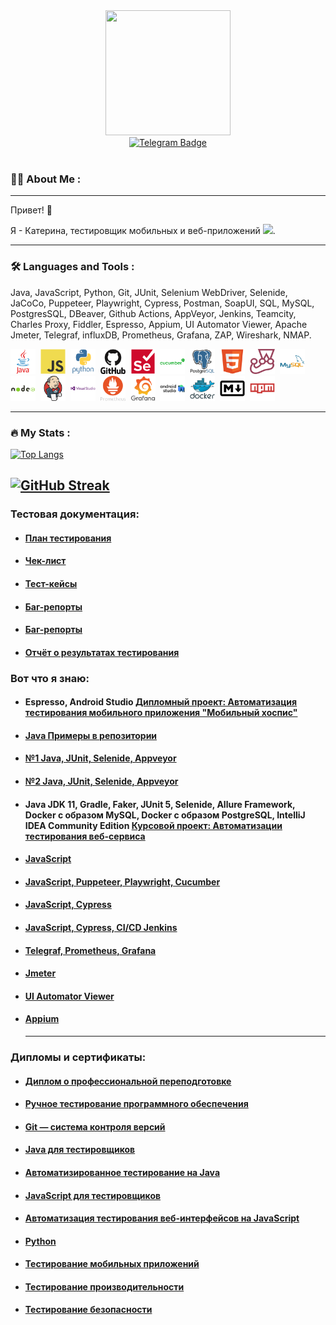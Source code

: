 <div id="header" align="center">
  <img src="https://media.giphy.com/media/NgurY1o4z080Jfoyzw/giphy.gif" width="200" height="200"/>
</div>
 <div id="badges" align="center">
  <a href="https://t.me/KaterinaQAEngineer">
    <img src="https://img.shields.io/badge/Telegram-blue?style=for-the-badge&logo=Telegram&logoColor=white" alt="Telegram Badge"/>
  </a>
</div>
 <img src="https://komarev.com/ghpvc/?username=Ekaterina5885&style=flat-square&color=blue" alt=""/>

 ### :woman_technologist: About Me :

  ---
  
Привет! :wave:

Я - Катерина, тестировщик мобильных и веб-приложений <img src="https://media.giphy.com/media/WUlplcMpOCEmTGBtBW/giphy.gif" width="30">.
 
  ---

### :hammer_and_wrench: Languages and Tools :
  Java,  JavaScript,  Python, Git, JUnit, Selenium WebDriver, Selenide, JaCoCo, Puppeteer, Playwright, Cypress, Postman, SoapUI, SQL, MySQL, PostgresSQL, DBeaver, Github Actions, AppVeyor, Jenkins, Teamcity, Charles Proxy, Fiddler, Espresso, Appium, UI Automator Viewer, Apache Jmeter, Telegraf, influxDB, Prometheus, Grafana, ZAP, Wireshark, NMAP. 

<div>
  <img src="https://github.com/devicons/devicon/blob/master/icons/java/java-original-wordmark.svg" title="Java" alt="Java" width="40" height="40"/>&nbsp;
  <img src="https://github.com/devicons/devicon/blob/master/icons/javascript/javascript-original.svg" width="40" height="40"/>&nbsp;
  <img src="https://github.com/devicons/devicon/blob/master/icons/python/python-original-wordmark.svg" width="40" height="40"/>&nbsp;
  <img src="https://github.com/devicons/devicon/blob/master/icons/github/github-original-wordmark.svg" width="40" height="40"/>&nbsp;
  <img src="https://github.com/devicons/devicon/blob/master/icons/selenium/selenium-original.svg" width="40" height="40"/>&nbsp;
  <img src="https://github.com/devicons/devicon/blob/master/icons/cucumber/cucumber-plain-wordmark.svg" width="40" height="40"/>&nbsp;
  <img src="https://github.com/devicons/devicon/blob/master/icons/postgresql/postgresql-original-wordmark.svg" width="40" height="40"/>&nbsp;
  <img src="https://github.com/devicons/devicon/blob/master/icons/html5/html5-original.svg" title="HTML5" alt="HTML" width="40" height="40"/>&nbsp;
  <img src="https://github.com/devicons/devicon/blob/master/icons/jest/jest-plain.svg" width="40" height="40"/>&nbsp;
  <img src="https://github.com/devicons/devicon/blob/master/icons/mysql/mysql-original-wordmark.svg" title="MySQL"  alt="MySQL" width="40" height="40"/>&nbsp;
  <img src="https://github.com/devicons/devicon/blob/master/icons/nodejs/nodejs-original-wordmark.svg" title="NodeJS" alt="NodeJS" width="40" height="40"/>&nbsp;
  <img src="https://github.com/devicons/devicon/blob/master/icons/jenkins/jenkins-original.svg" width="40" height="40"/>&nbsp;
  <img src="https://github.com/devicons/devicon/blob/master/icons/visualstudio/visualstudio-plain-wordmark.svg" width="40" height="40"/>&nbsp;
  <img src="https://github.com/devicons/devicon/blob/master/icons/prometheus/prometheus-original-wordmark.svg" width="40" height="40"/>&nbsp;
  <img src="https://github.com/devicons/devicon/blob/master/icons/grafana/grafana-original-wordmark.svg" width="40" height="40"/>&nbsp;
  <img src="https://github.com/devicons/devicon/blob/master/icons/androidstudio/androidstudio-original-wordmark.svg" width="40" height="40"/>&nbsp;
  <img src="https://github.com/devicons/devicon/blob/master/icons/docker/docker-original-wordmark.svg" width="40" height="40"/>&nbsp;
  <img src="https://github.com/devicons/devicon/blob/master/icons/markdown/markdown-original.svg" width="40" height="40"/>&nbsp;
  <img src="https://github.com/devicons/devicon/blob/master/icons/npm/npm-original-wordmark.svg" width="40" height="40"/>&nbsp;
 
  ---

### :fire: My Stats :
   
 [![Top Langs](https://github-readme-stats.vercel.app/api/top-langs/?username=Ekaterina5885&layout=compact&theme=vision-friendly-dark)](https://github.com/anuraghazra/github-readme-stats)
 
 [![GitHub Streak](http://github-readme-streak-stats.herokuapp.com?user=Ekaterina5885\&theme=dark&background=000000)](https://git.io/streak-stats)
  ---
### Тестовая документация: 

+ #### [План тестирования](https://github.com/Ekaterina5885/Diploma_Project/blob/master/Plan.md)

+ #### [Чек-лист](https://docs.google.com/spreadsheets/d/1uzHcx7M66TkrUWErOtgBmTaC__50c0Yj/edit?usp=sharing&ouid=109185440093268006504&rtpof=true&sd=true)

+ #### [Тест-кейсы](https://docs.google.com/spreadsheets/d/1Uni5rCr4dsbijkNpw75I1a7tq9WN0ROD/edit?usp=sharing&ouid=109185440093268006504&rtpof=true&sd=true)

+ #### [Баг-репорты](https://docs.google.com/spreadsheets/d/13gUHj7c3-mlbyrI3XcJnNswugGDzaUAtWG2ll4ejBmI/edit?usp=sharing)

+ #### [Баг-репорты](https://docs.google.com/spreadsheets/d/1w6FgsukH_TwrbJAzGXKyrkxnfpiqgIcsbueSOn2vnfg/edit?usp=sharing)

+ #### [Отчёт о результатах тестирования](https://github.com/Ekaterina5885/Diploma_Project/blob/master/Result.md)


### Вот что я знаю:

+ ####  Espresso, Android Studio [Дипломный проект: Автоматизация тестирования мобильного приложения  "Мобильный хоспис"](https://github.com/Ekaterina5885/Diploma_Project)

+ #### [Java Примеры в репозитории](https://github.com/Ekaterina5885?page=2&tab=repositories)

+ #### [№1 Java, JUnit, Selenide, Appveyor](https://github.com/Ekaterina5885/DZ-2.1.-Selenide) 
  
+ #### [№2 Java, JUnit, Selenide, Appveyor](https://github.com/Ekaterina5885/DZ-2.2.-Selenide)

+ #### Java JDK 11, Gradle, Faker, JUnit 5, Selenide, Allure Framework,  Docker с образом MySQL, Docker с образом PostgreSQL, IntelliJ IDEA Community Edition [Курсовой проект: Автоматизации тестирования веб-сервиса](https://github.com/Ekaterina5885/Course_Work)

+ #### [JavaScript](https://github.com/Ekaterina5885/bjs-2-homeworks)

+ #### [JavaScript, Puppeteer, Playwright, Cucumber](https://github.com/Ekaterina5885/JavaScript-DZ-Puppeteer-Cucumber)

+ #### [JavaScript, Cypress](https://github.com/Ekaterina5885/Cypress-2.1)

+ #### [JavaScript, Cypress, CI/CD Jenkins](https://github.com/Ekaterina5885/Jenkins)

+ #### [Telegraf, Prometheus, Grafana](https://github.com/Ekaterina5885/Load-DZ-2)

+ #### [Jmeter](https://github.com/Ekaterina5885/Load-DZ-3)

+ #### [UI Automator Viewer](https://github.com/Ekaterina5885/DZ-UIAutomator)

+ #### [Appium](https://github.com/Ekaterina5885/DZ-Appium)

  ---
  
### Дипломы и сертификаты:

+ #### [Диплом о профессиональной переподготовке](https://github.com/Ekaterina5885/Certificates/blob/master/Diploma.pdf)

+ #### [Ручное тестирование программного обеспечения](https://github.com/Ekaterina5885/Certificates/blob/master/Ручное%20тестирование%20программного%20обеспечения.pdf)

+ #### [Git — система контроля версий](https://github.com/Ekaterina5885/Certificates/blob/master/Git%20—%20система%20контроля%20версий.pdf)

+ #### [Java для тестировщиков](https://github.com/Ekaterina5885/Certificates/blob/master/Java%20для%20тестировщиков.pdf)

+ #### [Автоматизированное тестирование на Java](https://github.com/Ekaterina5885/Certificates/blob/master/Автоматизация%20тестирования%20на%20Java.pdf)

+ #### [JavaScript для тестировщиков](https://github.com/Ekaterina5885/Certificates/blob/master/JavaScript%20для%20тестировщиков.pdf)

+ #### [Автоматизация тестирования веб-интерфейсов на JavaScript](https://github.com/Ekaterina5885/Certificates/blob/master/Автоматизация%20тестирования%20на%20JavaScript.pdf)

+ #### [Python](https://github.com/Ekaterina5885/Certificates/blob/master/Python.pdf)

+ #### [Тестирование мобильных приложений](https://github.com/Ekaterina5885/Certificates/blob/master/Тестирование%20мобильных%20приложений.pdf)

+ #### [Тестирование производительности](https://github.com/Ekaterina5885/Certificates/blob/master/Тестирование%20производительности.pdf)

+ #### [Тестирование безопасности](https://github.com/Ekaterina5885/Certificates/blob/master/Тестирование%20безопасности.pdf)


